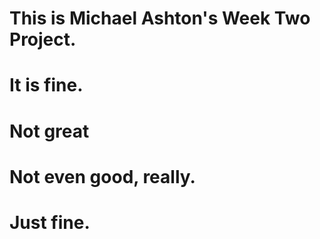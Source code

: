 

# This is Michael Ashton's Week Two Project.
#
#
# It is fine.
#
# Not great
# Not even good, really.
# Just fine.
#
#
#
#
